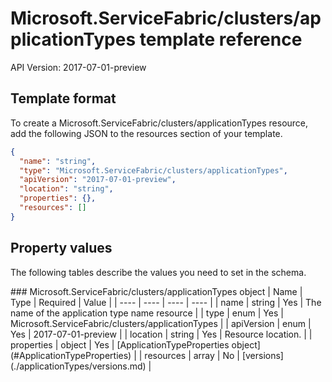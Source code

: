 # Microsoft.ServiceFabric/clusters/applicationTypes template reference
API Version: 2017-07-01-preview
## Template format

To create a Microsoft.ServiceFabric/clusters/applicationTypes resource, add the following JSON to the resources section of your template.

```json
{
  "name": "string",
  "type": "Microsoft.ServiceFabric/clusters/applicationTypes",
  "apiVersion": "2017-07-01-preview",
  "location": "string",
  "properties": {},
  "resources": []
}
```
## Property values

The following tables describe the values you need to set in the schema.

<a id="Microsoft.ServiceFabric/clusters/applicationTypes" />
### Microsoft.ServiceFabric/clusters/applicationTypes object
|  Name | Type | Required | Value |
|  ---- | ---- | ---- | ---- |
|  name | string | Yes | The name of the application type name resource |
|  type | enum | Yes | Microsoft.ServiceFabric/clusters/applicationTypes |
|  apiVersion | enum | Yes | 2017-07-01-preview |
|  location | string | Yes | Resource location. |
|  properties | object | Yes | [ApplicationTypeProperties object](#ApplicationTypeProperties) |
|  resources | array | No | [versions](./applicationTypes/versions.md) |

